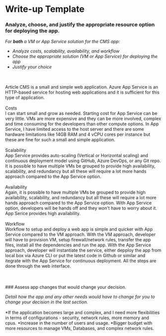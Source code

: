 # Write-up Template

### Analyze, choose, and justify the appropriate resource option for deploying the app.

*For **both** a VM or App Service solution for the CMS app:*
- *Analyze costs, scalability, availability, and workflow*
- *Choose the appropriate solution (VM or App Service) for deploying the app*
- *Justify your choice*
<br>
<br>
Article CMS is a small and simple web application. Azure App Service is an HTTP-based service for hosting web applications and it is sufficient for this type of application. 
<br>
<br>
Costs
<br>
I can start small and grow as needed. Starting cost for App Service can be very little. VMs are more expensive and they can be more involved, complex and time consuming for the developers than other compute options. In App Service, I have limited access to the host server and there are some hardware limitations like 14GB RAM and 4 vCPU cores per instance but these are fine for such a small and simple application.
<br>
<br>
Scalability
<br>
App Service provides auto-scaling (Vertical or Horizontal scaling) and continuous deployment model using GitHub, Azure DevOps, or any Git repo. It is possible to have multiple VMs be grouped to provide high availability, scalability, and redundancy but all these will require a lot more hands approach compared to the App Service option. 
<br>
<br>
Availability
<br>
Again, it is possible to have multiple VMs be grouped to provide high availability, scalability, and redundancy but all these will require a lot more hands approach compared to the App Service option. With App Service option, developers will be hands off and they won't have to worry about it. App Serice provides high availability.
<br>
<br>
Workflow
<br>
Workflow to setup and deploy a web app is simple and quicker with App Service compared to the VM approach. With the VM approach, developer will have to provision VM, setup firewall/network rules, transfer the app files, install all the dependencies and run the app. With the App Service approach, developer will instantiate the service, either depploy the app from local box via Azure CLI or put the latest code in Github or similar and itegrate with the App Service for continuous deployment. All the steps are done through the web interface.
<br>
<br>
<br>
<br>
### Assess app changes that would change your decision.

*Detail how the app and any other needs would have to change for you to change your decision in the last section.* 
<br>
<br>
*If the application becomes large and complex, and I need more flexibilities in terms of configurations - security, network rules, more memory and cpus.
*Increase in the number of users and usage.
*Bigger budget with more resources to manage VMs, Databases, and complex network rules.



